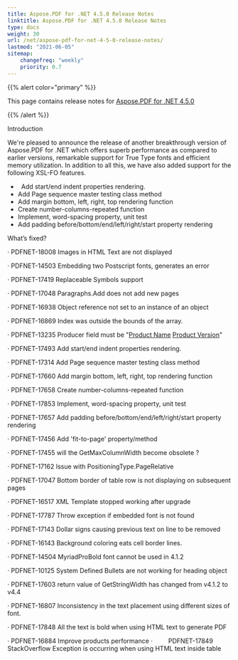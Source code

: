 ```yaml
---
title: Aspose.PDF for .NET 4.5.0 Release Notes
linktitle: Aspose.PDF for .NET 4.5.0 Release Notes
type: docs
weight: 30
url: /net/aspose-pdf-for-net-4-5-0-release-notes/
lastmod: "2021-06-05"
sitemap:
    changefreq: "weekly"
    priority: 0.7
---
```


{{% alert color="primary" %}}

This page contains release notes for [Aspose.PDF for .NET 4.5.0](https://downloads.aspose.com/pdf/net/new-releases/aspose.pdf-for-.net-4.5.0/)

{{% /alert %}}

Introduction

We're pleased to announce the release of another breakthrough version of Aspose.PDF for .NET which offers superb performance as compared to earlier versions, remarkable support for True Type fonts and efficient memory utilization. In addition to all this, we have also added support for the following XSL-FO features.

- ` `Add start/end indent properties rendering.
- Add Page sequence master testing class method
- Add margin bottom, left, right, top rendering function
- Create number-columns-repeated function
- Implement, word-spacing property, unit test
- Add padding before/bottom/end/left/right/start property rendering

What’s fixed?

· PDFNET-18008 Images in HTML Text are not displayed

· PDFNET-14503 Embedding two Postscript fonts, generates an error

· PDFNET-17419 Replaceable Symbols support

· PDFNET-17048 Paragraphs.Add does not add new pages

· PDFNET-16938 Object reference not set to an instance of an object

· PDFNET-16869 Index was outside the bounds of the array.

· PDFNET-13235 Producer field must be "[Product Name](/pages/createpage.action?spaceKey=pdfnet&title=Product+Name&linkCreation=true&fromPageId=7120565) [Product Version](/pages/createpage.action?spaceKey=pdfnet&title=Product+Version&linkCreation=true&fromPageId=7120565)"

· PDFNET-17493 Add start/end indent properties rendering.

· PDFNET-17314 Add Page sequence master testing class method

· PDFNET-17660 Add margin bottom, left, right, top rendering function

· PDFNET-17658 Create number-columns-repeated function

· PDFNET-17853 Implement, word-spacing property, unit test

· PDFNET-17657 Add padding before/bottom/end/left/right/start property rendering

· PDFNET-17456 Add 'fit-to-page' property/method

· PDFNET-17455 will the GetMaxColumnWidth become obsolete ?

· PDFNET-17162 Issue with PositioningType.PageRelative

· PDFNET-17047 Bottom border of table row is not displaying on subsequent pages

· PDFNET-16517 XML Template stopped working after upgrade

· PDFNET-17787 Throw exception if embedded font is not found

· PDFNET-17143 Dollar signs causing previous text on line to be removed

· PDFNET-16143 Background coloring eats cell border lines.

· PDFNET-14504 MyriadProBold font cannot be used in 4.1.2

· PDFNET-10125 System Defined Bullets are not working for heading object

· PDFNET-17603 return value of GetStringWidth has changed from v4.1.2 to v4.4

· PDFNET-16807 Inconsistency in the text placement using different sizes of font.

· PDFNET-17848 All the text is bold when using HTML text to generate PDF

· PDFNET-16884 Improve products performance
·         PDFNET-17849 StackOverflow Exception is occurring when using HTML text inside table
